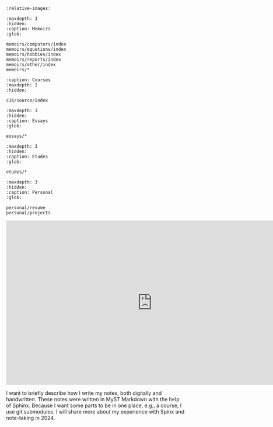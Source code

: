 ```{include} ../README.md
:relative-images:
```

```{toctree}
:maxdepth: 3
:hidden:
:caption: Memoirs
:glob:

memoirs/computers/index
memoirs/equations/index
memoirs/hobbies/index
memoirs/reports/index
memoirs/other/index
memoirs/*
```

```{toctree}
:caption: Courses 
:maxdepth: 2
:hidden:

c16/source/index
```

```{toctree}
:maxdepth: 3
:hidden:
:caption: Essays 
:glob:

essays/*
```

```{toctree}
:maxdepth: 3
:hidden:
:caption: Études 
:glob:

etudes/*
```

```{toctree}
:maxdepth: 3
:hidden:
:caption: Personal
:glob:

personal/resume
personal/projects
```


<iframe width="800" height="450" src="https://www.youtube.com/embed/FWbXMXTdOPQ?si=ANVR-bOhsgN5f8rX&amp;controls=0" title="YouTube video player" frameborder="0" allow="accelerometer; autoplay; clipboard-write; encrypted-media; gyroscope; picture-in-picture; web-share" allowfullscreen></iframe>

I want to briefly describe how I write my notes, both digitally and handwritten. These notes were written in MyST Markdown with the help of Sphinx. Because I want some parts to be in one place, e.g., a course, I use git submodules. I will share more about my experience with Spinx and note-taking in 2024.
